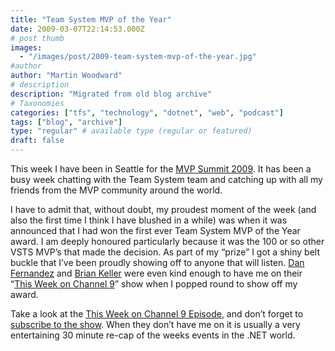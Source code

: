 ```yaml
---
title: "Team System MVP of the Year"
date: 2009-03-07T22:14:53.000Z
# post thumb
images:
  - "/images/post/2009-team-system-mvp-of-the-year.jpg"
#author
author: "Martin Woodward"
# description
description: "Migrated from old blog archive"
# Taxonomies
categories: ["tfs", "technology", "dotnet", "web", "podcast"]
tags: ["blog", "archive"]
type: "regular" # available type (regular or featured)
draft: false
---
```


[](http://channel9.msdn.com/shows/This+Week+On+Channel+9/This-Week-Martin-Woodward-MVP-Summit-Web-Perf-Show-Off-and-a-VSTS-Pep-Talk/)

This week I have been in Seattle for the [MVP Summit 2009](http://mvp.support.microsoft.com/gp/MVPsummit). It has been a busy week chatting with the Team System team and catching up with all my friends from the MVP community around the world.

I have to admit that, without doubt, my proudest moment of the week (and also the first time I think I have blushed in a while) was when it was announced that I had won the first ever Team System MVP of the Year award. I am deeply honoured particularly because it was the 100 or so other VSTS MVP’s that made the decision. As part of my “prize” I got a shiny belt buckle that I’ve been proudly showing off to anyone that will listen. [Dan Fernandez](http://blogs.msdn.com/danielfe/) and [Brian Keller](http://blogs.msdn.com/briankel/) were even kind enough to have me on their “[This Week on Channel 9](http://channel9.msdn.com/shows/This+Week+On+Channel+9/This-Week-Martin-Woodward-MVP-Summit-Web-Perf-Show-Off-and-a-VSTS-Pep-Talk/)” show when I popped round to show off my award.

Take a look at the [This Week on Channel 9 Episode](http://channel9.msdn.com/shows/This+Week+On+Channel+9/This-Week-Martin-Woodward-MVP-Summit-Web-Perf-Show-Off-and-a-VSTS-Pep-Talk/), and don’t forget to [subscribe to the show](http://channel9.msdn.com/shows/This+Week+On+Channel+9/). When they don’t have me on it is usually a very entertaining 30 minute re-cap of the weeks events in the .NET world.
